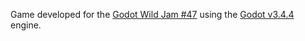 Game developed for the [Godot Wild Jam #47](https://itch.io/jam/godot-wild-jam-47) using the [Godot v3.4.4](https://godotengine.org/) engine.
